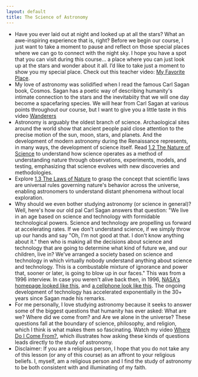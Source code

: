 ```yaml
---
layout: default
title: The Science of Astronomy
---
```


- Have you ever laid out at night and looked up at all the stars? What an awe-inspiring experience that is, right? Before we begin our course, I just want to take a moment to pause and reflect on those special places where we can go to connect with the night sky. I hope you have a spot that you can visit during this course… a place where you can just look up at the stars and wonder about it all. I’d like to take just a moment to show you my special place. Check out this teacher video: [My Favorite Place](https://www.youtube.com/watch?v=8IC8ohsuw_w).
- My love of astronomy was solidified when I read the famous Carl Sagan book, Cosmos. Sagan has a poetic way of describing humanity's intimate connection to the stars and the inevitabiity that we will one day become a spacefaring species. We will hear from Carl Sagan at various points throughout our course, but I want to give you a little taste in this video [Wanderers](https://youtu.be/YH3c1QZzRK4?si=xIPim-ZRBmsmhs2h)
- Astronomy is arguably the oldest branch of science. Archaological sites around the world show that ancient people paid close attention to the precise motion of the sun, moon, stars, and planets. And the development of modern astronomy during the Renaissance represents, in many ways, the development of science itself. Read [1.2 The Nature of Science](https://openstax.org/books/astronomy-2e/pages/1-2-the-nature-of-science) to understand how science operates as a method of understanding nature through observations, experiments, models, and testing, emphasizing that science evolves with new discoveries and methodologies.
- Explore [1.3 The Laws of Nature](https://openstax.org/books/astronomy-2e/pages/1-2-the-laws-of-nature) to grasp the concept that scientific laws are universal rules governing nature's behavior across the universe, enabling astronomers to understand distant phenomena without local exploration.
- Why should we even bother studying astronomy (or science in general)? Well, here's how our old pal Carl Sagan answers that question: "We live in an age based on science and technology with formidable technological powers. Science and technology are propelling us forward at accelerating rates. If we don't understand science, if we simply throw up our hands and say "Oh, I'm not good at that. I don't know anything about it." then who is making all the decisions about science and technology that are going to determine what kind of future we, and our children, live in? We've arranged a society based on science and technology in which virtually nobody understand anything about science and technology. This is a combustable mixture of ignorance and power that, sooner or later, is going to blow up in our faces." This was from a 1996 interview. In case you weren't alive back then, in 1996, [NASA's homepage looked like this](https://storage.googleapis.com/avh-lessons/nasa-1996.png), and [a cellphone look like this](https://storage.googleapis.com/avh-lessons/cellphone-1996.png). The ongoing development of technology has accelerated exponentially in the 30+ years since Sagan made his remarks.
- For me personally, I love studying astronomy because it seeks to answer some of the biggest questions that humanity has ever asked: What are we? Where did we come from? and Are we alone in the universe? These questions fall at the boundary of science, philosophy, and religion, which I think is what makes them so fascinating. Watch my video [Where Do I Come From?](https://www.youtube.com/watch?v=qEOF3-Tzq-A), which illustrates how asking these kinds of questions leads directly to the study of astronomy.
- Disclaimer: If you are a religious person, I hope that you do not take any of this lesson (or any of this course) as an affront to your religious beliefs. I, myself, am a religious person and I find the study of astronomy to be both consistent with and illuminating of my faith.
